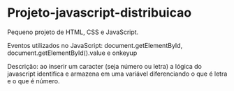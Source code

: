 # Projeto-javascript-distribuicao
Pequeno projeto de HTML, CSS e JavaScript.

Eventos utilizados no JavaScript: document.getElementById, document.getElementById().value e onkeyup

Descrição: ao inserir um caracter (seja número ou letra) a lógica do javascript identifica e armazena em uma variável diferenciando o que é letra e o que é número.
